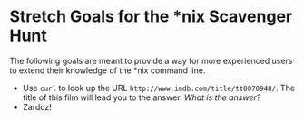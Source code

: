 # Stretch Goals for the *nix Scavenger Hunt

The following goals are meant to provide a way for more experienced users to
extend their knowledge of the *nix command line.

* Use `curl` to look up the URL `http://www.imdb.com/title/tt0070948/`. The title of this film will lead you to the answer. *What is the answer?*
* Zardoz!
